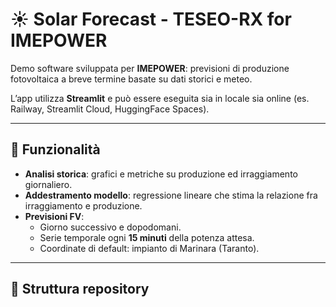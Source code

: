 # ☀️ Solar Forecast - TESEO-RX for IMEPOWER

Demo software sviluppata per **IMEPOWER**: previsioni di produzione fotovoltaica a breve termine basate su dati storici e meteo.

L’app utilizza **Streamlit** e può essere eseguita sia in locale sia online (es. Railway, Streamlit Cloud, HuggingFace Spaces).

---

## 🚀 Funzionalità
- **Analisi storica**: grafici e metriche su produzione ed irraggiamento giornaliero.
- **Addestramento modello**: regressione lineare che stima la relazione fra irraggiamento e produzione.
- **Previsioni FV**:
  - Giorno successivo e dopodomani.
  - Serie temporale ogni **15 minuti** della potenza attesa.
  - Coordinate di default: impianto di Marinara (Taranto).

---

## 📂 Struttura repository
